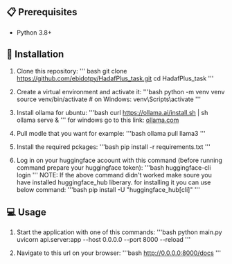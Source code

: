 ## 📋 Prerequisites
- Python 3.8+

## 🚀 Installation

1. Clone this repository:
''' bash
git clone https://github.com/ebidotpy/HadafPlus_task.git
cd HadafPlus_task
'''

2. Create a virtual environment and activate it:
'''bash
python -m venv venv
source venv/bin/activate  # on Windows: venv\Scripts\activate
'''

3. Install ollama
for ubuntu:
'''bash
curl https://ollama.ai/install.sh | sh
ollama serve &
'''
for windows go to this link:
[ollama.com](https://ollama.com/)

4. Pull modle that you want
for example:
'''bash 
ollama pull llama3
'''

5. Install the required pckages:
'''bash
pip install -r requirements.txt
'''

6. Log in on your huggingface acoount with this command (before running command prepare your huggingface token):
'''bash 
huggingface-cli login
'''
NOTE: If the above command didn't worked make soure you have installed huggingface_hub liberary. for installing it you can use below command:
'''bash
pip install -U "huggingface_hub[cli]"
'''

## 💻 Usage

1. Start the application with one of this commands:
'''bash
python main.py
uvicorn api.server:app --host 0.0.0.0 --port 8000 --reload
'''

1. Navigate to this url on your browser:
'''bash
http://0.0.0.0:8000/docs
'''
